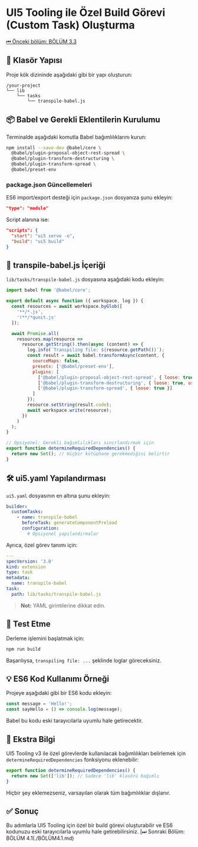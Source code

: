 # UI5 Tooling ile Özel Build Görevi (Custom Task) Oluşturma
[⏮ Önceki bölüm: BÖLÜM 3.3](./BÖLÜM3.3.md)
## 📁 Klasör Yapısı

Proje kök dizininde aşağıdaki gibi bir yapı oluşturun:

```
/your-project
└── lib
    └── tasks
        └── transpile-babel.js
```

## 📦 Babel ve Gerekli Eklentilerin Kurulumu

Terminalde aşağıdaki komutla Babel bağımlılıklarını kurun:

```bash
npm install --save-dev @babel/core \
  @babel/plugin-proposal-object-rest-spread \
  @babel/plugin-transform-destructuring \
  @babel/plugin-transform-spread \
  @babel/preset-env
```

### package.json Güncellemeleri

ES6 import/export desteği için `package.json` dosyanıza şunu ekleyin:

```json
"type": "module"
```

Script alanına ise:

```json
"scripts": {
  "start": "ui5 serve -o",
  "build": "ui5 build"
}
```

## 🧠 transpile-babel.js İçeriği

`lib/tasks/transpile-babel.js` dosyasına aşağıdaki kodu ekleyin:

```js
import babel from '@babel/core';

export default async function ({ workspace, log }) {
  const resources = await workspace.byGlob([
    '**/*.js',
    '!**/*qunit.js'
  ]);

  await Promise.all(
    resources.map(resource =>
      resource.getString().then(async (content) => {
        log.info(`Transpiling file: ${resource.getPath()}`);
        const result = await babel.transformAsync(content, {
          sourceMaps: false,
          presets: ['@babel/preset-env'],
          plugins: [
            ['@babel/plugin-proposal-object-rest-spread', { loose: true, useBuiltIns: true }],
            ['@babel/plugin-transform-destructuring', { loose: true, useBuiltIns: true }],
            ['@babel/plugin-transform-spread', { loose: true }]
          ]
        });
        resource.setString(result.code);
        await workspace.write(resource);
      })
    )
  );
}

// Opsiyonel: Gerekli bağımlılıkları sınırlandırmak için
export function determineRequiredDependencies() {
  return new Set(); // Hiçbir kütüphane gerekmediğini belirtir
}
```

## 🛠️ ui5.yaml Yapılandırması

`ui5.yaml` dosyasının en altına şunu ekleyin:

```yaml
builder:
  customTasks:
    - name: transpile-babel
      beforeTask: generateComponentPreload
      configuration:
        # Opsiyonel yapılandırmalar
```

Ayrıca, özel görev tanımı için:

```yaml
---
specVersion: '3.0'
kind: extension
type: task
metadata:
  name: transpile-babel
task:
  path: lib/tasks/transpile-babel.js
```

> **Not:** YAML girintilerine dikkat edin.

## 🧪 Test Etme

Derleme işlemini başlatmak için:

```bash
npm run build
```

Başarılıysa, `transpiling file: ...` şeklinde loglar göreceksiniz.

## 💡 ES6 Kod Kullanımı Örneği

Projeye aşağıdaki gibi bir ES6 kodu ekleyin:

```js
const message = 'Hello!';
const sayHello = () => console.log(message);
```

Babel bu kodu eski tarayıcılarla uyumlu hale getirecektir.

## 🎯 Ekstra Bilgi

UI5 Tooling v3 ile özel görevlerde kullanılacak bağımlılıkları belirlemek için `determineRequiredDependencies` fonksiyonu eklenebilir:

```js
export function determineRequiredDependencies() {
  return new Set(['lib']); // Sadece 'lib' klasörü bağımlı
}
```

Hiçbir şey eklemezseniz, varsayılan olarak tüm bağımlılıklar dışlanır.

## ✅ Sonuç

Bu adımlarla UI5 Tooling için özel bir build görevi oluşturabilir ve ES6 kodunuzu eski tarayıcılarla uyumlu hale getirebilirsiniz.
[⏭ Sonraki Bölüm: BÖLÜM 4.1(./BÖLÜM4.1.md)